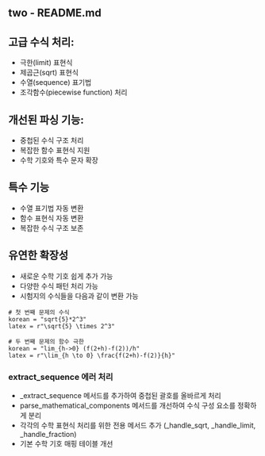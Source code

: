 ## two - README.md

## 고급 수식 처리:
- 극한(limit) 표현식
- 제곱근(sqrt) 표현식
- 수열(sequence) 표기법
- 조각함수(piecewise function) 처리


## 개선된 파싱 기능:
- 중첩된 수식 구조 처리
- 복잡한 함수 표현식 지원
- 수학 기호와 특수 문자 확장

## 특수 기능
- 수열 표기법 자동 변환
- 함수 표현식 자동 변환
- 복잡한 수식 구조 보존


## 유연한 확장성
- 새로운 수학 기호 쉽게 추가 가능
- 다양한 수식 패턴 처리 가능
- 시험지의 수식들을 다음과 같이 변환 가능


```
# 첫 번째 문제의 수식
korean = "sqrt{5}*2^3"
latex = r"\sqrt{5} \times 2^3"

# 두 번째 문제의 함수 극한
korean = "lim_{h->0} (f(2+h)-f(2))/h"
latex = r"\lim_{h \to 0} \frac{f(2+h)-f(2)}{h}"
```

### extract_sequence 에러 처리
- _extract_sequence 메서드를 추가하여 중첩된 괄호를 올바르게 처리
- parse_mathematical_components 메서드를 개선하여 수식 구성 요소를 정확하게 분리
- 각각의 수학 표현식 처리를 위한 전용 메서드 추가 (_handle_sqrt, _handle_limit, _handle_fraction)
- 기본 수학 기호 매핑 테이블 개선